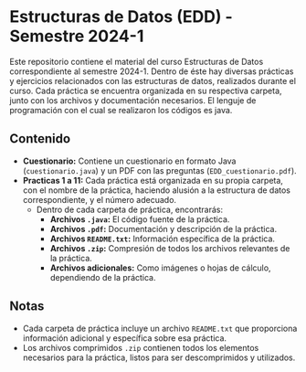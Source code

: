 # Estructuras de Datos (EDD) - Semestre 2024-1

Este repositorio contiene el material del curso Estructuras de Datos correspondiente al semestre 2024-1. 
Dentro de éste hay diversas prácticas y ejercicios relacionados con las estructuras de datos, realizados durante el curso. Cada práctica se encuentra organizada en su respectiva carpeta, junto con los archivos y documentación necesarios.
El lenguje de programación con el cual se realizaron los códigos es java.

## Contenido

- **Cuestionario:** Contiene un cuestionario en formato Java (`cuestionario.java`) y un PDF con las preguntas (`EDD_cuestionario.pdf`).
- **Practicas 1 a 11:** Cada práctica está organizada en su propia carpeta, con el nombre de la práctica, haciendo alusión a la estructura de datos correspondiente, y el número adecuado.
  - Dentro de cada carpeta de práctica, encontrarás:
    - **Archivos `.java`:** El código fuente de la práctica.
    - **Archivos `.pdf`:** Documentación y descripción de la práctica.
    - **Archivos `README.txt`:** Información específica de la práctica.
    - **Archivos `.zip`:** Compresión de todos los archivos relevantes de la práctica.
    - **Archivos adicionales:** Como imágenes o hojas de cálculo, dependiendo de la práctica.

## Notas

- Cada carpeta de práctica incluye un archivo `README.txt` que proporciona información adicional y específica sobre esa práctica.
- Los archivos comprimidos `.zip` contienen todos los elementos necesarios para la práctica, listos para ser descomprimidos y utilizados.
